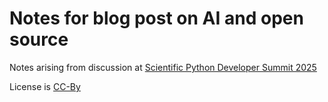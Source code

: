 # Notes for blog post on AI and open source

Notes arising from discussion at [Scientific Python Developer Summit
2025](https://scientific-python.org/summits/developer/2025)

License is [CC-By](https://creativecommons.org/licenses/by/4.0)

